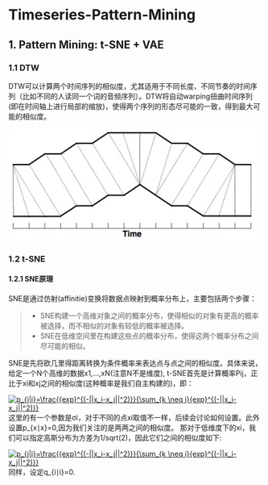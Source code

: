 # Timeseries-Pattern-Mining
## 1. Pattern Mining: t-SNE + VAE
### 1.1 DTW
DTW可以计算两个时间序列的相似度，尤其适用于不同长度、不同节奏的时间序列（比如不同的人读同一个词的音频序列）。DTW将自动warping扭曲时间序列(即在时间轴上进行局部的缩放)，使得两个序列的形态尽可能的一致，得到最大可能的相似度。

![image](https://github.com/Vitoom/Timeseries-Pattern-Mining/raw/master/images/images1.png)

### 1.2 t-SNE
#### 1.2.1 SNE原理
SNE是通过仿射(affinitie)变换将数据点映射到概率分布上，主要包括两个步骤：
> * SNE构建一个高维对象之间的概率分布，使得相似的对象有更高的概率被选择，而不相似的对象有较低的概率被选择。
> * SNE在低维空间里在构建这些点的概率分布，使得这两个概率分布之间尽可能的相似。

SNE是先将欧几里得距离转换为条件概率来表达点与点之间的相似度。具体来说，给定一个N个高维的数据x1,...,xN(注意N不是维度), t-SNE首先是计算概率Pij，正比于xi和xj之间的相似度(这种概率是我们自主构建的)，即：<br>
<!--p_{j|i}=\frac{{exp}^{(-||x_i-x_j||^2/(2\sigma_i^2))}}{\sum_{k \neq i}{exp}^{(-||x_i-x_j||^2/(2\sigma_i^2))}}-->
<a href="https://www.codecogs.com/eqnedit.php?latex=p_{j|i}=\frac{{exp}^{(-||x_i-x_j||^2)}}{\sum_{k&space;\neq&space;i}{exp}^{(-||x_i-x_j||^2)}}" target="_blank"><img src="https://latex.codecogs.com/gif.latex?p_{j|i}=\frac{{exp}^{(-||x_i-x_j||^2)}}{\sum_{k&space;\neq&space;i}{exp}^{(-||x_i-x_j||^2)}}" title="p_{j|i}=\frac{{exp}^{(-||x_i-x_j||^2)}}{\sum_{k \neq i}{exp}^{(-||x_i-x_j||^2)}}" /></a><br>
这里的有一个参数是σi，对于不同的点xi取值不一样，后续会讨论如何设置。此外设置p_{x∣x}=0,因为我们关注的是两两之间的相似度。
那对于低维度下的xi，我们可以指定高斯分布为方差为1/sqrt(2)，因此它们之间的相似度如下:<br>
<!--p_{j|i}=\frac{{exp}^{(-||x_i-x_j||^2)}}{\sum_{k \neq i}{exp}^{(-||x_i-x_j||^2)}}-->
<a href="https://www.codecogs.com/eqnedit.php?latex=p_{j|i}=\frac{{exp}^{(-||x_i-x_j||^2)}}{\sum_{k&space;\neq&space;i}{exp}^{(-||x_i-x_j||^2)}}" target="_blank"><img src="https://latex.codecogs.com/gif.latex?p_{j|i}=\frac{{exp}^{(-||x_i-x_j||^2)}}{\sum_{k&space;\neq&space;i}{exp}^{(-||x_i-x_j||^2)}}" title="p_{j|i}=\frac{{exp}^{(-||x_i-x_j||^2)}}{\sum_{k \neq i}{exp}^{(-||x_i-x_j||^2)}}" /></a><br>
同样，设定q_{i∣i}=0.

